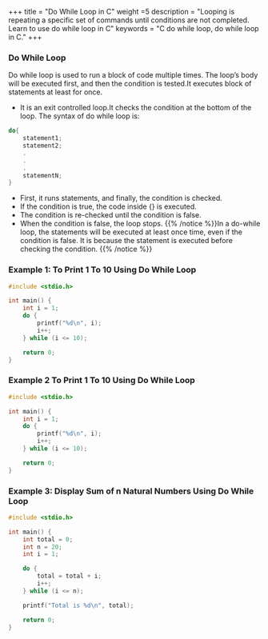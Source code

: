 +++ title = "Do While Loop in C" weight =5  description = "Looping is repeating a specific set of commands until conditions are not completed. Learn to use do while loop in C" keywords = "C do while loop, do while loop in C." +++

### Do While Loop
Do while loop is used to run a block of code multiple times. The loop’s body will be executed first, and then the condition is tested.It executes block of statements at least for once.
- It is an exit controlled loop.It checks the condition at the bottom of the loop.
The syntax of do while loop is:
```c
do{
    statement1;
    statement2;
    .
    .
    .
    statementN;
}
```
- First, it runs statements, and finally, the condition is checked.
- If the condition is true, the code inside {} is executed.
- The condition is re-checked until the condition is false.
- When the condition is false, the loop stops.
{{% /notice %}}In a do-while loop, the statements will be executed at least once time, even if the condition is false. It is because the statement is executed before checking the condition. {{% /notice %}}
### Example 1: To Print 1 To 10 Using Do While Loop
```c 
#include <stdio.h>

int main() {
    int i = 1;
    do {
        printf("%d\n", i);
        i++;
    } while (i <= 10);

    return 0;
}
```
### Example 2 To Print 1 To 10 Using Do While Loop
```c
#include <stdio.h>

int main() {
    int i = 1;
    do {
        printf("%d\n", i);
        i++;
    } while (i <= 10);

    return 0;
}
```
### Example 3: Display Sum of n Natural Numbers Using Do While Loop
```c
#include <stdio.h>

int main() {
    int total = 0;
    int n = 20; 
    int i = 1;

    do {
        total = total + i;
        i++;
    } while (i <= n);

    printf("Total is %d\n", total);

    return 0;
}
```


